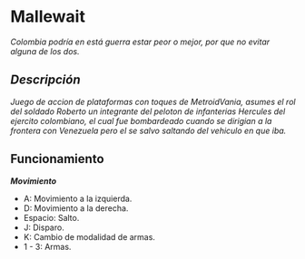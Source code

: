 # Mallewait
   _Colombia podría en está guerra estar peor o mejor, por que no evitar alguna de los dos._

  ## _Descripción_
  
   _Juego de accion de plataformas con toques de MetroidVania, asumes el rol del soldado Roberto 
   un integrante del peloton de infanterias Hercules del ejercito colombiano, el cual fue bombardeado
   cuando se dirigian a la frontera con Venezuela pero el se salvo saltando del vehiculo en que iba._
    
  ## Funcionamiento
  
   ***Movimiento***
   * A: Movimiento a la izquierda.
   * D: Movimiento a la derecha.
   * Espacio: Salto.
   * J: Disparo.
   * K: Cambio de modalidad de armas.
   * 1 - 3: Armas.
